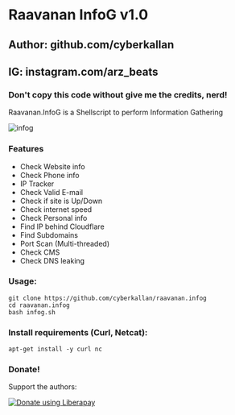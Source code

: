 # Raavanan InfoG v1.0
## Author: github.com/cyberkallan
## IG: instagram.com/arz_beats
### Don't copy this code without give me the credits, nerd! 

Raavanan.InfoG is a Shellscript to perform Information Gathering 

![infog](https://user-images.githubusercontent.com/34893261/41567454-b2c8f96a-7336-11e8-9924-00d7d7d0e8e3.png)

### Features

- Check Website info
- Check Phone info
- IP Tracker
- Check Valid E-mail
- Check if site is Up/Down
- Check internet speed
- Check Personal info
- Find IP behind Cloudflare
- Find Subdomains
- Port Scan (Multi-threaded)
- Check CMS
- Check DNS leaking


### Usage:
```
git clone https://github.com/cyberkallan/raavanan.infog
cd raavanan.infog
bash infog.sh
```

### Install requirements (Curl, Netcat):

```
apt-get install -y curl nc
```

### Donate!
Support the authors:

<noscript><a href="https://liberapay.com/thelinuxchoice/donate"><img alt="Donate using Liberapay" src="https://liberapay.com/assets/widgets/donate.svg"></a></noscript>
